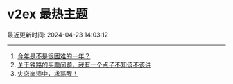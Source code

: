 # v2ex 最热主题

最近更新时间: 2024-04-23 14:03:12

--- 
1. [今年是不是很困难的一年？](https://www.v2ex.com/t/1034815) 
2. [关于铁路的买票问题，我有一个点子不知该不该讲](https://www.v2ex.com/t/1034821) 
3. [失恋崩溃中，求骂醒！](https://www.v2ex.com/t/1034891) 
